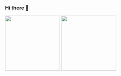 ### Hi there 👋

<div>
  <a href="https://github.com/seu-usuário-aqui">
  <img height="180em" src="https://github-readme-stats.vercel.app/api/top-langs/?username=Annderlau&layout=compact&langs_count=7&theme=dracula"/>
  <img height="180em" src="https://github-readme-stats.vercel.app/api?ursername=Annderlau&show_icons=true&theme=dracula&include_all_commits=true&count_private=true"/>
  </div>
